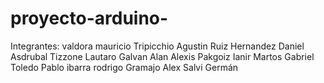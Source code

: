 # proyecto-arduino-

Integrantes:
valdora mauricio
Tripicchio Agustin
Ruiz Hernandez Daniel Asdrubal
Tizzone Lautaro
Galvan Alan Alexis
Pakgoiz Ianir
Martos Gabriel
Toledo Pablo
ibarra rodrigo
Gramajo Alex
Salvi Germán
